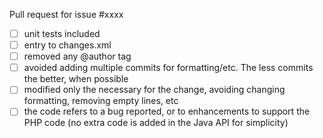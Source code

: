 Pull request for issue #xxxx

- [ ] unit tests included
- [ ] entry to changes.xml
- [ ] removed any @author tag
- [ ] avoided adding multiple commits for formatting/etc. The less commits the better, when possible
- [ ] modified only the necessary for the change, avoiding changing formatting, removing empty lines, etc
- [ ] the code refers to a bug reported, or to enhancements to support the PHP code (no extra code is added in the Java API for simplicity)
